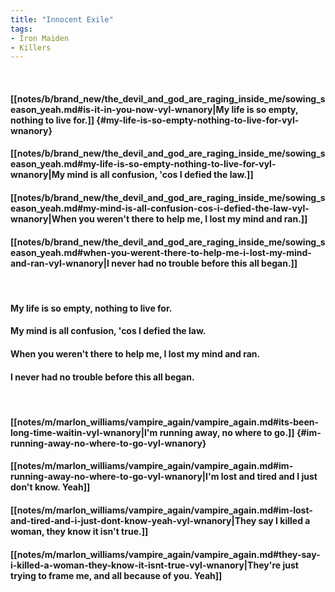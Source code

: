 ```yaml
---
title: "Innocent Exile"
tags:
- Iron Maiden
- Killers
---
```

&nbsp;
#### [[notes/b/brand_new/the_devil_and_god_are_raging_inside_me/sowing_season_yeah.md#is-it-in-you-now-vyl-wnanory|My life is so empty, nothing to live for.]] {#my-life-is-so-empty-nothing-to-live-for-vyl-wnanory}
#### [[notes/b/brand_new/the_devil_and_god_are_raging_inside_me/sowing_season_yeah.md#my-life-is-so-empty-nothing-to-live-for-vyl-wnanory|My mind is all confusion, 'cos I defied the law.]]
#### [[notes/b/brand_new/the_devil_and_god_are_raging_inside_me/sowing_season_yeah.md#my-mind-is-all-confusion-cos-i-defied-the-law-vyl-wnanory|When you weren't there to help me, I lost my mind and ran.]]
#### [[notes/b/brand_new/the_devil_and_god_are_raging_inside_me/sowing_season_yeah.md#when-you-werent-there-to-help-me-i-lost-my-mind-and-ran-vyl-wnanory|I never had no trouble before this all began.]]
&nbsp;
#### My life is so empty, nothing to live for.
#### My mind is all confusion, 'cos I defied the law.
#### When you weren't there to help me, I lost my mind and ran.
#### I never had no trouble before this all began.
&nbsp;
#### [[notes/m/marlon_williams/vampire_again/vampire_again.md#its-been-long-time-waitin-vyl-wnanory|I'm running away, no where to go.]] {#im-running-away-no-where-to-go-vyl-wnanory}
#### [[notes/m/marlon_williams/vampire_again/vampire_again.md#im-running-away-no-where-to-go-vyl-wnanory|I'm lost and tired and I just don't know. Yeah]]
#### [[notes/m/marlon_williams/vampire_again/vampire_again.md#im-lost-and-tired-and-i-just-dont-know-yeah-vyl-wnanory|They say I killed a woman, they know it isn't true.]]
#### [[notes/m/marlon_williams/vampire_again/vampire_again.md#they-say-i-killed-a-woman-they-know-it-isnt-true-vyl-wnanory|They're just trying to frame me, and all because of you. Yeah]]
